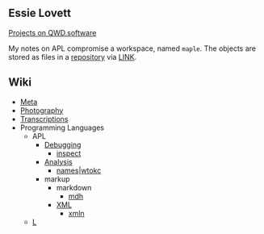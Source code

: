 <section>

# Essie Lovett


[Projects on QWD.software](/wiki/#e)

My notes on APL compromise a workspace, named `maple`. The objects are stored as files in a [repository](https://github.com/finooiigee/maple) via [LINK](https://github.com/Dyalog/link).
</section>

<section>

# Wiki

* [Meta](wiki/meta.html)
* [Photography](wiki/photography.html)
* [Transcriptions](wiki/transcriptions.html)
* Programming Languages
    * APL
        * [Debugging](wiki/programming_languages/apl/debugging.html)
            * [inspect](wiki/programming_languages/apl/debugging/inspect.html)
        * [Analysis](wiki/programming_languages/apl/analysis.html)
            * [names](wiki/programming_languages/apl/analysis/names.html)|[wtokc](wiki/apl/analysis/wtokc.html)
        * markup
            * markdown
                * [mdh](wiki/programming_languages/apl/markup/markdown/mdh.html)
            * [XML](wiki/programming_languages/apl/markup/xml.html)
                * [xmln](wiki/programming_languages/apl/markup/xml/xmln.html)
    * [L](wiki/programming_languages/l.html)
</section>
